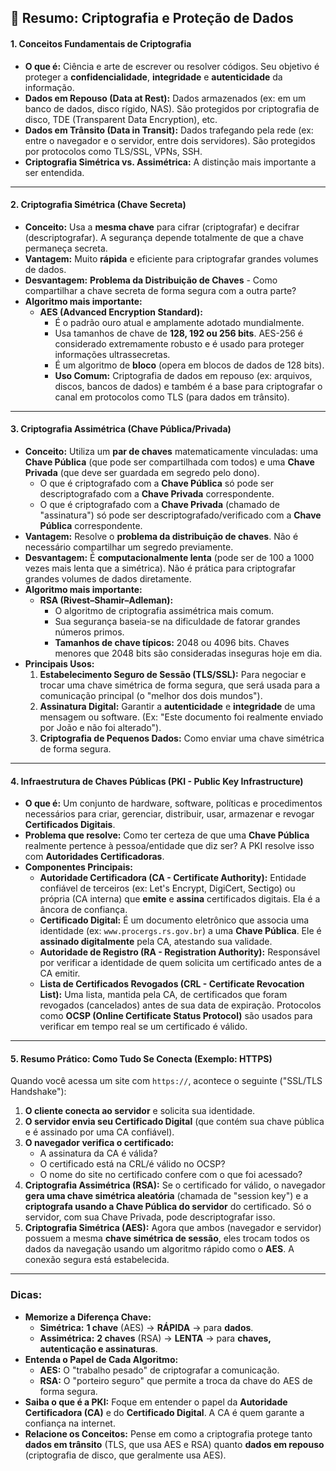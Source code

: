 
## 📘 Resumo: Criptografia e Proteção de Dados

#### **1. Conceitos Fundamentais de Criptografia**

*   **O que é:** Ciência e arte de escrever ou resolver códigos. Seu objetivo é proteger a **confidencialidade**, **integridade** e **autenticidade** da informação.
*   **Dados em Repouso (Data at Rest):** Dados armazenados (ex: em um banco de dados, disco rígido, NAS). São protegidos por criptografia de disco, TDE (Transparent Data Encryption), etc.
*   **Dados em Trânsito (Data in Transit):** Dados trafegando pela rede (ex: entre o navegador e o servidor, entre dois servidores). São protegidos por protocolos como TLS/SSL, VPNs, SSH.
*   **Criptografia Simétrica vs. Assimétrica:** A distinção mais importante a ser entendida.

---

#### **2. Criptografia Simétrica (Chave Secreta)**

*   **Conceito:** Usa a **mesma chave** para cifrar (criptografar) e decifrar (descriptografar). A segurança depende totalmente de que a chave permaneça secreta.
*   **Vantagem:** Muito **rápida** e eficiente para criptografar grandes volumes de dados.
*   **Desvantagem:** **Problema da Distribuição de Chaves** - Como compartilhar a chave secreta de forma segura com a outra parte?
*   **Algoritmo mais importante:**
    *   **AES (Advanced Encryption Standard):**
        *   É o padrão ouro atual e amplamente adotado mundialmente.
        *   Usa tamanhos de chave de **128, 192 ou 256 bits**. AES-256 é considerado extremamente robusto e é usado para proteger informações ultrassecretas.
        *   É um algoritmo de **bloco** (opera em blocos de dados de 128 bits).
        *   **Uso Comum:** Criptografia de dados em repouso (ex: arquivos, discos, bancos de dados) e também é a base para criptografar o canal em protocolos como TLS (para dados em trânsito).

---

#### **3. Criptografia Assimétrica (Chave Pública/Privada)**

*   **Conceito:** Utiliza um **par de chaves** matematicamente vinculadas: uma **Chave Pública** (que pode ser compartilhada com todos) e uma **Chave Privada** (que deve ser guardada em segredo pelo dono).
    *   O que é criptografado com a **Chave Pública** só pode ser descriptografado com a **Chave Privada** correspondente.
    *   O que é criptografado com a **Chave Privada** (chamado de "assinatura") só pode ser descriptografado/verificado com a **Chave Pública** correspondente.
*   **Vantagem:** Resolve o **problema da distribuição de chaves**. Não é necessário compartilhar um segredo previamente.
*   **Desvantagem:** É **computacionalmente lenta** (pode ser de 100 a 1000 vezes mais lenta que a simétrica). Não é prática para criptografar grandes volumes de dados diretamente.
*   **Algoritmo mais importante:**
    *   **RSA (Rivest–Shamir–Adleman):**
        *   O algoritmo de criptografia assimétrica mais comum.
        *   Sua segurança baseia-se na dificuldade de fatorar grandes números primos.
        *   **Tamanhos de chave típicos:** 2048 ou 4096 bits. Chaves menores que 2048 bits são consideradas inseguras hoje em dia.
*   **Principais Usos:**
    1.  **Estabelecimento Seguro de Sessão (TLS/SSL):** Para negociar e trocar uma chave simétrica de forma segura, que será usada para a comunicação principal (o "melhor dos dois mundos").
    2.  **Assinatura Digital:** Garantir a **autenticidade** e **integridade** de uma mensagem ou software. (Ex: "Este documento foi realmente enviado por João e não foi alterado").
    3.  **Criptografia de Pequenos Dados:** Como enviar uma chave simétrica de forma segura.

---

#### **4. Infraestrutura de Chaves Públicas (PKI - Public Key Infrastructure)**

*   **O que é:** Um conjunto de hardware, software, políticas e procedimentos necessários para criar, gerenciar, distribuir, usar, armazenar e revogar **Certificados Digitais**.
*   **Problema que resolve:** Como ter certeza de que uma **Chave Pública** realmente pertence à pessoa/entidade que diz ser? A PKI resolve isso com **Autoridades Certificadoras**.
*   **Componentes Principais:**
    *   **Autoridade Certificadora (CA - Certificate Authority):** Entidade confiável de terceiros (ex: Let's Encrypt, DigiCert, Sectigo) ou própria (CA interna) que **emite** e **assina** certificados digitais. Ela é a âncora de confiança.
    *   **Certificado Digital:** É um documento eletrônico que associa uma identidade (ex: `www.procergs.rs.gov.br`) a uma **Chave Pública**. Ele é **assinado digitalmente** pela CA, atestando sua validade.
    *   **Autoridade de Registro (RA - Registration Authority):** Responsável por verificar a identidade de quem solicita um certificado antes de a CA emitir.
    *   **Lista de Certificados Revogados (CRL - Certificate Revocation List):** Uma lista, mantida pela CA, de certificados que foram revogados (cancelados) antes de sua data de expiração. Protocolos como **OCSP (Online Certificate Status Protocol)** são usados para verificar em tempo real se um certificado é válido.

---

#### **5. Resumo Prático: Como Tudo Se Conecta (Exemplo: HTTPS)**

Quando você acessa um site com `https://`, acontece o seguinte ("SSL/TLS Handshake"):

1.  **O cliente conecta ao servidor** e solicita sua identidade.
2.  **O servidor envia seu Certificado Digital** (que contém sua chave pública e é assinado por uma CA confiável).
3.  **O navegador verifica o certificado:**
    *   A assinatura da CA é válida?
    *   O certificado está na CRL/é válido no OCSP?
    *   O nome do site no certificado confere com o que foi acessado?
4.  **Criptografia Assimétrica (RSA):** Se o certificado for válido, o navegador **gera uma chave simétrica aleatória** (chamada de "session key") e a **criptografa usando a Chave Pública do servidor** do certificado. Só o servidor, com sua Chave Privada, pode descriptografar isso.
5.  **Criptografia Simétrica (AES):** Agora que ambos (navegador e servidor) possuem a mesma **chave simétrica de sessão**, eles trocam todos os dados da navegação usando um algoritmo rápido como o **AES**. A conexão segura está estabelecida.

---

### **Dicas:**

*   **Memorize a Diferença Chave:**
    *   **Simétrica:** **1 chave** (AES) -> **RÁPIDA** -> para **dados**.
    *   **Assimétrica:** **2 chaves** (RSA) -> **LENTA** -> para **chaves, autenticação e assinaturas**.
*   **Entenda o Papel de Cada Algoritmo:**
    *   **AES:** O "trabalho pesado" de criptografar a comunicação.
    *   **RSA:** O "porteiro seguro" que permite a troca da chave do AES de forma segura.
*   **Saiba o que é a PKI:** Foque em entender o papel da **Autoridade Certificadora (CA)** e do **Certificado Digital**. A CA é quem garante a confiança na internet.
*   **Relacione os Conceitos:** Pense em como a criptografia protege tanto **dados em trânsito** (TLS, que usa AES e RSA) quanto **dados em repouso** (criptografia de disco, que geralmente usa AES).
